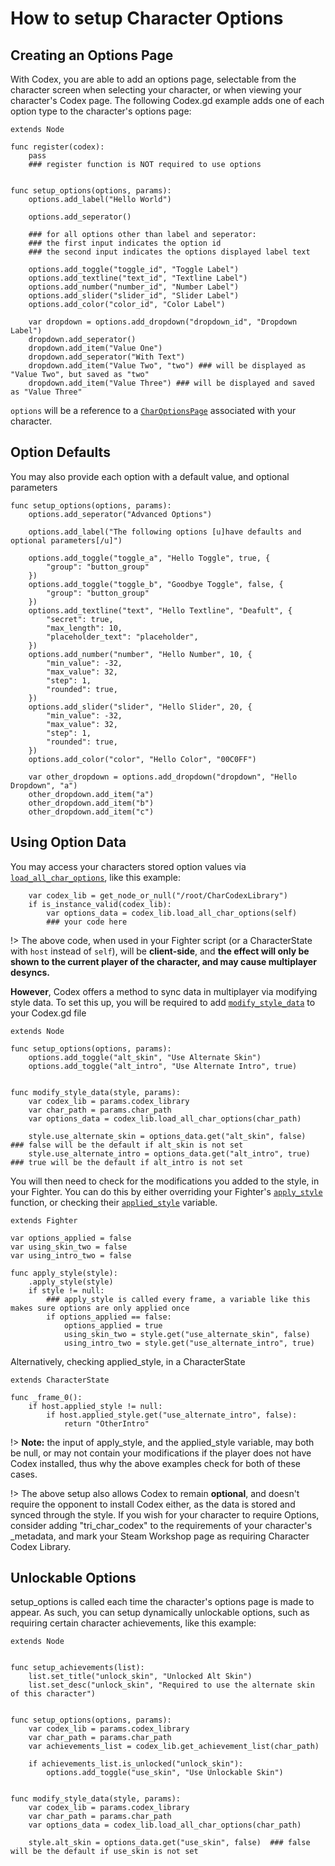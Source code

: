 # How to setup Character Options

## Creating an Options Page

With Codex, you are able to add an options page, selectable from the character screen when selecting your character, or when viewing your character's Codex page. The following Codex.gd example adds one of each option type to the character's options page:

```gdscript
extends Node

func register(codex):
    pass
    ### register function is NOT required to use options


func setup_options(options, params):
	options.add_label("Hello World")
	
    options.add_seperator()
    
    ### for all options other than label and seperator:
    ### the first input indicates the option id
    ### the second input indicates the options displayed label text
    
	options.add_toggle("toggle_id", "Toggle Label")
	options.add_textline("text_id", "Textline Label")
    options.add_number("number_id", "Number Label")
    options.add_slider("slider_id", "Slider Label")
    options.add_color("color_id", "Color Label")
    
	var dropdown = options.add_dropdown("dropdown_id", "Dropdown Label")
	dropdown.add_seperator()
	dropdown.add_item("Value One")
	dropdown.add_seperator("With Text")
    dropdown.add_item("Value Two", "two") ### will be displayed as "Value Two", but saved as "two"
    dropdown.add_item("Value Three") ### will be displayed and saved as "Value Three"
```

``options`` will be a reference to a [``CharOptionsPage``](codex_mod/class_ref/CharOptionsPage.md#charoptionspage) associated with your character.

## Option Defaults

You may also provide each option with a default value, and optional parameters
    
```gdscript
func setup_options(options, params):
	options.add_seperator("Advanced Options")
    
    options.add_label("The following options [u]have defaults and optional parameters[/u]")
    
	options.add_toggle("toggle_a", "Hello Toggle", true, {
        "group": "button_group"
    })
	options.add_toggle("toggle_b", "Goodbye Toggle", false, {
        "group": "button_group"
    })
	options.add_textline("text", "Hello Textline", "Deafult", {
		"secret": true,
		"max_length": 10,
		"placeholder_text": "placeholder",
	})
    options.add_number("number", "Hello Number", 10, {
		"min_value": -32,
		"max_value": 32,
		"step": 1,
		"rounded": true,
	})
    options.add_slider("slider", "Hello Slider", 20, {
		"min_value": -32,
		"max_value": 32,
		"step": 1,
		"rounded": true,
	})
    options.add_color("color", "Hello Color", "00C0FF")
    
	var other_dropdown = options.add_dropdown("dropdown", "Hello Dropdown", "a")
	other_dropdown.add_item("a")
	other_dropdown.add_item("b")
	other_dropdown.add_item("c")
```

## Using Option Data

You may access your characters stored option values via [``load_all_char_options``](codex_mod/class_ref/CharCodexLibrary#func_load_all_char_options), like this example:
```gdscript
    var codex_lib = get_node_or_null("/root/CharCodexLibrary")
    if is_instance_valid(codex_lib):
        var options_data = codex_lib.load_all_char_options(self)
        ### your code here
```

!> The above code, when used in your Fighter script (or a CharacterState with ``host`` instead of ``self``), will be **client-side**, and **the effect will only be shown to the current player of the character, and may cause multiplayer desyncs.**

**However**, Codex offers a method to sync data in multiplayer via modifying style data.  To set this up, you will be required to add [``modify_style_data``](codex_mod/class_ref/Codex.gd#func_modify_style_data) to your Codex.gd file

```gdscript
extends Node

func setup_options(options, params):
    options.add_toggle("alt_skin", "Use Alternate Skin")
    options.add_toggle("alt_intro", "Use Alternate Intro", true)


func modify_style_data(style, params):
    var codex_lib = params.codex_library
    var char_path = params.char_path
    var options_data = codex_lib.load_all_char_options(char_path)
    
    style.use_alternate_skin = options_data.get("alt_skin", false)  ### false will be the default if alt_skin is not set
    style.use_alternate_intro = options_data.get("alt_intro", true)  ### true will be the default if alt_intro is not set
```

You will then need to check for the modifications you added to the style, in your Fighter.  You can do this by either overriding your Fighter's [``apply_style``](class_ref/Fighter#func_apply_style) function, or checking their [``applied_style``](class_ref/Fighter#prop_applied_style) variable.

```gdscript
extends Fighter

var options_applied = false
var using_skin_two = false
var using_intro_two = false

func apply_style(style):
    .apply_style(style)
    if style != null:
        ### apply_style is called every frame, a variable like this makes sure options are only applied once
        if options_applied == false:
            options_applied = true 
            using_skin_two = style.get("use_alternate_skin", false)
            using_intro_two = style.get("use_alternate_intro", true)
```

Alternatively, checking applied_style, in a CharacterState

```gdscript
extends CharacterState

func _frame_0():
    if host.applied_style != null:
        if host.applied_style.get("use_alternate_intro", false):
            return "OtherIntro"
```

!> **Note:** the input of apply_style, and the applied_style variable, may both be null, or may not contain your modifications if the player does not have Codex installed, thus why the above examples check for both of these cases.

!> The above setup also allows Codex to remain **optional**, and doesn't require the opponent to install Codex either, as the data is stored and synced through the style.  If you wish for your character to require Options, consider adding "tri_char_codex" to the requirements of your character's _metadata, and mark your Steam Workshop page as requiring Character Codex Library.

## Unlockable Options

setup_options is called each time the character's options page is made to appear.  As such, you can setup dynamically unlockable options, such as requiring certain character achievements, like this example:

```gdscript
extends Node


func setup_achievements(list):
    list.set_title("unlock_skin", "Unlocked Alt Skin")
    list.set_desc("unlock_skin", "Required to use the alternate skin of this character")


func setup_options(options, params):
    var codex_lib = params.codex_library
    var char_path = params.char_path
    var achievements_list = codex_lib.get_achievement_list(char_path)
    
    if achievements_list.is_unlocked("unlock_skin"):
        options.add_toggle("use_skin", "Use Unlockable Skin")

    
func modify_style_data(style, params):
    var codex_lib = params.codex_library
    var char_path = params.char_path
    var options_data = codex_lib.load_all_char_options(char_path)
    
    style.alt_skin = options_data.get("use_skin", false)  ### false will be the default if use_skin is not set
```